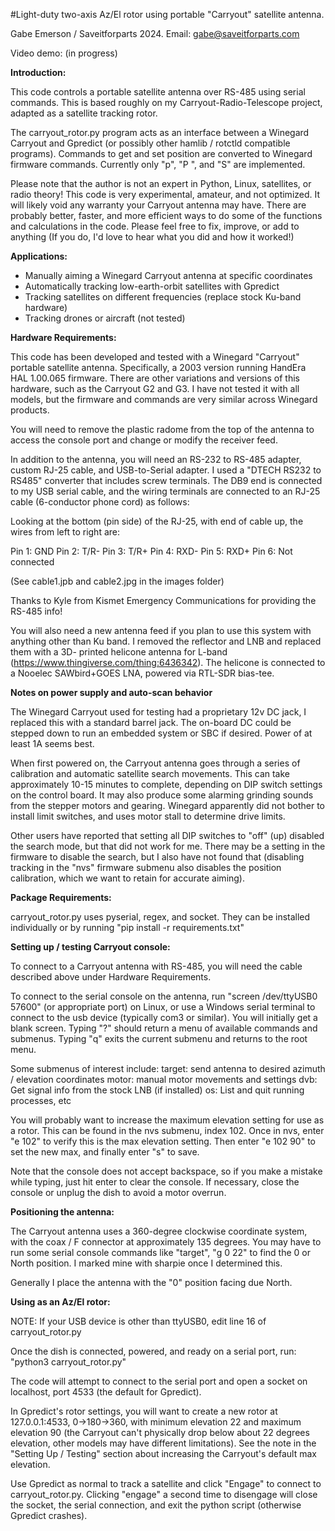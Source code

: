 #Light-duty two-axis Az/El rotor using portable "Carryout" satellite antenna. 

Gabe Emerson / Saveitforparts 2024. Email: gabe@saveitforparts.com

Video demo: (in progress)

**Introduction:**

This code controls a portable satellite antenna over RS-485 using serial commands. 
This is based roughly on my Carryout-Radio-Telescope project, adapted as a satellite
tracking rotor. 

The carryout_rotor.py program acts as an interface between a Winegard Carryout and
Gpredict (or possibly other hamlib / rotctld compatible programs). Commands to get
and set position are converted to Winegard firmware commands. Currently only "p", 
"P <X Y>", and "S" are implemented. 

Please note that the author is not an expert in Python, Linux, satellites, or 
radio theory! This code is very experimental, amateur, and not optimized. It will
likely void any warranty your Carryout antenna may have. There are probably better,
faster, and more efficient ways	to do some of the functions and calculations in 
the code. Please feel free to fix, improve, or add to anything (If you do, I'd
love to hear what you did and how it worked!)    


**Applications:**

- Manually aiming a Winegard Carryout antenna at specific coordinates
- Automatically tracking low-earth-orbit satellites with Gpredict
- Tracking satellites on different frequencies (replace stock Ku-band hardware)
- Tracking drones or aircraft (not tested)


**Hardware Requirements:**

This code has been developed and tested with a Winegard "Carryout" portable
satellite antenna. Specifically, a 2003 version running HandEra HAL 1.00.065
firmware. There are other variations and versions of this hardware, such as the
Carryout G2 and G3. I have not tested it with all models, but the firmware and 
commands are very similar across Winegard products. 

You will need to remove the plastic radome from the top of the antenna to access
the console port and change or modify the receiver feed.

In addition to the antenna, you will need an RS-232 to RS-485 adapter, custom
RJ-25 cable, and USB-to-Serial adapter. I used a "DTECH RS232 to RS485" converter
that includes screw terminals. The DB9 end is connected to my USB serial cable,
and the wiring terminals are connected to an RJ-25 cable (6-conductor phone cord)
as follows:

Looking at the bottom (pin side) of the RJ-25, with end of cable up, the wires
from left to right are:

Pin 1: GND
Pin 2: T/R-
Pin 3: T/R+
Pin 4: RXD-
Pin 5: RXD+
Pin 6: Not connected

(See cable1.jpb and cable2.jpg in the images folder)

Thanks to Kyle from Kismet Emergency Communications for providing the RS-485 info! 

You will also need a new antenna feed if you plan to use this system with anything
other than Ku band. I removed the reflector and LNB and replaced them with a 3D-
printed helicone antenna for L-band (https://www.thingiverse.com/thing:6436342).
The helicone is connected to a Nooelec SAWbird+GOES LNA, powered via RTL-SDR 
bias-tee. 
 

**Notes on power supply and auto-scan behavior**

The Winegard Carryout used for testing had a proprietary 12v DC jack, I replaced 
this with a standard barrel jack. The on-board DC could be stepped down to run an
embedded system or SBC if desired. Power of at least 1A seems best. 

When first powered on, the Carryout antenna goes through a series of calibration and
automatic satellite search movements. This can take approximately 10-15 minutes
to complete, depending on DIP switch settings on the control board. It may also 
produce some alarming grinding sounds from the stepper motors and gearing. Winegard
apparently did not bother to install limit switches, and uses motor stall to 
determine drive limits. 

Other users have reported that setting all DIP switches to "off" (up) disabled the 
search mode, but that did not work for me. There may be a setting in the firmware to 
disable the search, but I also have not found that (disabling tracking in the "nvs"
firmware submenu also disables the position calibration, which we want to retain for 
accurate aiming). 


**Package Requirements:**

carryout_rotor.py uses pyserial, regex, and socket.
They can be installed individually or by running "pip install -r requirements.txt"


**Setting up / testing Carryout console:**

To connect to a Carryout antenna with RS-485, you will need the cable described above
under Hardware Requirements. 

To connect to the serial console on the antenna, run "screen /dev/ttyUSB0 57600" (or 
appropriate port) on Linux, or use a Windows serial terminal to connect to the usb 
device (typically com3 or similar). You will initially get a blank screen. Typing "?"
should return a menu of available commands and submenus. Typing "q" exits the current
submenu and returns to the root menu.

Some submenus of interest include:
target: send antenna to desired azimuth / elevation coordinates
motor: manual motor movements and settings
dvb: Get signal info from the stock LNB (if installed)
os: List and quit running processes, etc

You will probably want to increase the maximum elevation setting for use as a rotor.
This can be found in the nvs submenu, index 102. Once in nvs, enter "e 102" to verify
this is the max elevation setting. Then enter "e 102 90" to set the new max, and
finally enter "s" to save. 
	
Note that the console does not accept backspace, so if you make a mistake while typing,
just hit enter to clear the console. If necessary, close the console or unplug the 
dish to avoid a motor overrun. 


**Positioning the antenna:**

The Carryout antenna uses a 360-degree clockwise coordinate system, with the coax
/ F connector at approximately 135 degrees. You may have to run some serial console
commands like "target", "g 0 22" to find the 0 or North position. I marked mine
with sharpie once I determined this. 
		
Generally I place the antenna with the "0" position facing due North.


**Using as an Az/El rotor:**

NOTE: If your USB device is other than ttyUSB0, edit line 16 of carryout_rotor.py

Once the dish is connected, powered, and ready on a serial port, run:
"python3 carryout_rotor.py"

The code will attempt to connect to the serial port and open a socket on localhost, 
port 4533 (the default for Gpredict). 

In Gpredict's rotor settings, you will want to create a new rotor at 127.0.0.1:4533,
0->180->360, with minimum elevation 22 and maximum elevation 90 (the Carryout can't
physically drop below about 22 degrees elevation, other models may have different
limitations). See the note in the "Setting Up / Testing" section about increasing
the Carryout's default max elevation. 

Use Gpredict as normal to track a satellite and click "Engage" to connect to
carryout_rotor.py. Clicking "engage" a second time to disengage will close the socket,
the serial connection, and exit the python script (otherwise Gpredict crashes).  

	

